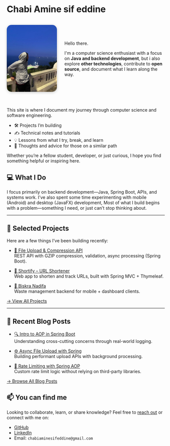 # Chabi Amine sif eddine

<div style="display: flex; align-items: center; gap: 1.5rem; margin-bottom: 2rem; flex-wrap: wrap;">

<img src="assets/images/profile2.jpg" alt="Profile Picture"
       style="width: 160px; border-radius: 15px; box-shadow: 0 2px 10px rgba(0,0,0,0.2);">

  <div style="flex: 1; min-width: 250px;">


<p>Hello there.</p>

<p>
I'm a computer science enthusiast with a focus on <strong>Java and backend development</strong>, but i also explore <strong>other technologies</strong>, contribute to <strong>open source</strong>, and document what I learn along the way.
</p>



  </div>

 </div>

This site is where I document my journey through computer science and software engineering.

- 🛠️ Projects I’m building
- ✍️ Technical notes and tutorials
- 💡 Lessons from what I try, break, and learn
- 🎯 Thoughts and advice for those on a similar path


Whether you’re a fellow student, developer, or just curious, I hope you find something helpful or inspiring here.

## 💻 What I Do

I focus primarily on backend development—Java, Spring Boot, APIs, and systems work. I’ve also spent some time experimenting with mobile (Android) and desktop (JavaFX) development, Most of what I build begins with a problem—something I need, or just can’t stop thinking about.

---

## 🔧 Selected Projects

Here are a few things I’ve been building recently:

- [📎 File Upload & Compression API](projects/file-compression-api.md)  
  REST API with GZIP compression, validation, async processing (Spring Boot).

- [🔗 Shortify – URL Shortener](projects/url-shortener.md)  
  Web app to shorten and track URLs, built with Spring MVC + Thymeleaf.

- [🚮 Biskra Nadifa](projects/biskra-nadifa.md)  
  Waste management backend for mobile + dashboard clients.

[→ View All Projects](projects/index.md)

---
## 📝 Recent Blog Posts
- [🔍 Intro to AOP in Spring Boot](blog/intro-to-aop.md)  
  Understanding cross-cutting concerns through real-world logging.

- [⚙️ Async File Upload with Spring](blog/spring-async-file-upload.md)  
  Building performant upload APIs with background processing.

- [🔐 Rate Limiting with Spring AOP](blog/rate-limiting.md)  
  Custom rate limit logic without relying on third-party libraries.

[→ Browse All Blog Posts](blog/index.md)


## 📫 You can find me 

Looking to collaborate, learn, or share knowledge? Feel free to [reach out]() or connect with me on:

- [GitHub](https://github.com/Amine2000s)
- [LinkedIn](https://www.linkedin.com/in/amine-chabi-a90b7822a/)
- Email: `chabiaminesifeddine@gmail.com`